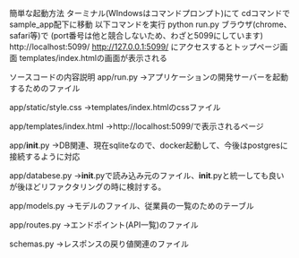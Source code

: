簡単な起動方法
ターミナル(WIndowsはコマンドプロンプト)にて
cdコマンドでsample_app配下に移動
以下コマンドを実行
python run.py
ブラウザ(chrome、safari等)で
(port番号は他と競合しないため、わざと5099にしています)
http://localhost:5099/
http://127.0.0.1:5099/
にアクセスするとトップページ画面
templates/index.htmlの画面が表示される

ソースコードの内容説明
app/run.py
→アプリケーションの開発サーバーを起動するためのファイル

app/static/style.css
→templates/index.htmlのcssファイル

app/templates/index.html
→http://localhost:5099/で表示されるページ

app/__init__.py
→DB関連、現在sqliteなので、docker起動して、今後はpostgresに接続するように対応

app/databese.py
→__init__.pyで読み込み元のファイル、__init__.pyと統一しても良いが後ほどリファクタリングの時に検討する。

app/models.py
→モデルのファイル、従業員の一覧のためのテーブル

app/routes.py
→エンドポイント(API一覧)のファイル

schemas.py
→レスポンスの戻り値関連のファイル
